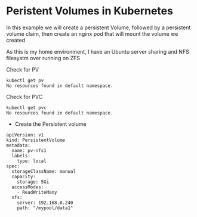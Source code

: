 # Peristent Volumes in Kubernetes

In this example we will create a persistent Volume, followed by a persistent volume
claim, then create an nginx pod that will mount the volume we created

As this is my home environment, I have an Ubuntu server sharing and NFS filesystm over running on ZFS

Check for PV
```
kubectl get pv
No resources found in default namespace. 
```
Check for PVC
```
kubectl get pvc
No resources found in default namespace.
```

* Create the Persistent volume
```
apiVersion: v1
kind: PersistentVolume
metadata:
  name: pv-nfs1
  labels:
    type: local
spec:
  storageClassName: manual
  capacity:
    storage: 5Gi
  accessModes:
    - ReadWriteMany
  nfs:
    server: 192.168.0.240
    path: "/mypool/data1"
```
